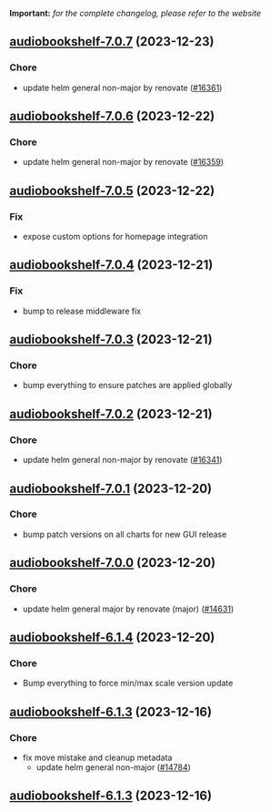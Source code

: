 **Important:**
*for the complete changelog, please refer to the website*




## [audiobookshelf-7.0.7](https://github.com/truecharts/charts/compare/audiobookshelf-7.0.6...audiobookshelf-7.0.7) (2023-12-23)

### Chore

- update helm general non-major by renovate ([#16361](https://github.com/truecharts/charts/issues/16361))
  
  


## [audiobookshelf-7.0.6](https://github.com/truecharts/charts/compare/audiobookshelf-7.0.5...audiobookshelf-7.0.6) (2023-12-22)

### Chore

- update helm general non-major by renovate ([#16359](https://github.com/truecharts/charts/issues/16359))
  
  


## [audiobookshelf-7.0.5](https://github.com/truecharts/charts/compare/audiobookshelf-7.0.4...audiobookshelf-7.0.5) (2023-12-22)

### Fix

- expose custom options for homepage integration
  
  


## [audiobookshelf-7.0.4](https://github.com/truecharts/charts/compare/audiobookshelf-7.0.3...audiobookshelf-7.0.4) (2023-12-21)

### Fix

- bump to release middleware fix
  
  


## [audiobookshelf-7.0.3](https://github.com/truecharts/charts/compare/audiobookshelf-7.0.2...audiobookshelf-7.0.3) (2023-12-21)

### Chore

- bump everything to ensure patches are applied globally
  
  


## [audiobookshelf-7.0.2](https://github.com/truecharts/charts/compare/audiobookshelf-7.0.1...audiobookshelf-7.0.2) (2023-12-21)

### Chore

- update helm general non-major by renovate ([#16341](https://github.com/truecharts/charts/issues/16341))
  
  


## [audiobookshelf-7.0.1](https://github.com/truecharts/charts/compare/audiobookshelf-7.0.0...audiobookshelf-7.0.1) (2023-12-20)

### Chore

- bump patch versions on all charts for new GUI release
  
  


## [audiobookshelf-7.0.0](https://github.com/truecharts/charts/compare/audiobookshelf-6.1.4...audiobookshelf-7.0.0) (2023-12-20)

### Chore

- update helm general major by renovate (major) ([#14631](https://github.com/truecharts/charts/issues/14631))
  
  


## [audiobookshelf-6.1.4](https://github.com/truecharts/charts/compare/audiobookshelf-6.1.3...audiobookshelf-6.1.4) (2023-12-20)

### Chore

- Bump everything to force min/max scale version update
  
  


## [audiobookshelf-6.1.3](https://github.com/truecharts/charts/compare/audiobookshelf-6.1.1...audiobookshelf-6.1.3) (2023-12-16)

### Chore

- fix move mistake and cleanup metadata
  - update helm general non-major ([#14784](https://github.com/truecharts/charts/issues/14784))
  
  


## [audiobookshelf-6.1.3](https://github.com/truecharts/charts/compare/audiobookshelf-6.1.1...audiobookshelf-6.1.3) (2023-12-16)


